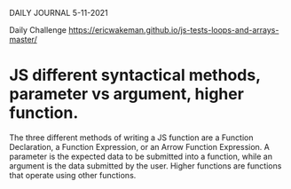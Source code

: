 DAILY JOURNAL 5-11-2021

Daily Challenge
https://ericwakeman.github.io/js-tests-loops-and-arrays-master/


# JS different syntactical methods, parameter vs argument, higher function.

The three different methods of writing a JS function are a Function Declaration, a Function Expression, or an Arrow Function Expression. A parameter is the expected data to be submitted into a function, while an argument is the data submitted by the user. Higher functions are functions that operate using other functions.